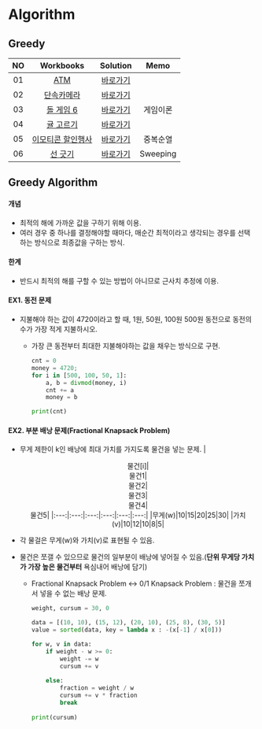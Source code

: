 # Algorithm 

## Greedy
|<center>NO|<center>Workbooks|<center>Solution| <center>Memo |
|:---:|:---:|:---:|:------------:|
|01|[ATM](https://www.acmicpc.net/problem/11399)|[바로가기](./Solution/ATM)||
|02|[단속카메라](https://school.programmers.co.kr/learn/courses/30/lessons/42884)|[바로가기](./Solution/단속카메라)||
|03|[돌 게임 6](https://www.acmicpc.net/problem/9660)|[바로가기](./Solution/돌%20게임%206)|     게임이론     |
|04|[귤 고르기](https://school.programmers.co.kr/learn/courses/30/lessons/138476)|[바로가기](./Solution/귤%20고르기)||
|05|[이모티콘 할인행사](https://school.programmers.co.kr/learn/courses/30/lessons/150368)|[바로가기](./Solution/이모티콘%20할인행사)|     중복순열     |
|06|[선 긋기](https://www.acmicpc.net/problem/2170)|[바로가기](./Solution/선%20긋기)|   Sweeping   |
## Greedy Algorithm 
#### 개념
- 최적의 해에 가까운 값을 구하기 위해 이용.
- 여러 경우 중 하나를 결정해야할 때마다, 매순간 최적이라고 생각되는 경우를 선택하는 방식으로 최종값을 구하는 방식.


#### 한계
- 반드시 최적의 해를 구할 수 있는 방법이 아니므로 근사치 추정에 이용.
 

#### EX1. 동전 문제
- 지불해야 하는 값이 4720이라고 할 때, 1원, 50원, 100원 500원 동전으로 동전의 수가 가장 적게 지불하시오.
    - 가장 큰 동전부터 최대한 지불해야하는 값을 채우는 방식으로 구현.

        ```python
        cnt = 0
        money = 4720;
        for i in [500, 100, 50, 1]:
            a, b = divmod(money, i)
            cnt += a
            money = b

        print(cnt)
        ```

#### EX2. 부분 배낭 문제(Fractional Knapsack Problem) 
- 무게 제한이 k인 배낭에 최대 가치를 가지도록 물건을 넣는 문제.
    |<center>물건[i]|<center>물건1|<center>물건2|<center>물건3|<center>물건4|<center>물건5|
    |:---:|:---:|:---:|:---:|:---:|:---:|
    |무게(w)|10|15|20|25|30|
    |가치(v)|10|12|10|8|5|

- 각 물걸은 무게(w)와 가치(v)로 표현될 수 있음.
- 물건은 쪼갤 수 있으므로 물건의 일부분이 배낭에 넣어질 수 있음.(**단위 무게당 가치가 가장 높은 물건부터** 욕심내어 배낭에 담기)
    - Fractional Knapsack Problem <-> 0/1 Knapsack Problem : 물건을 쪼개서 넣을 수 없는 배낭 문제. 
        
        ```python
        weight, cursum = 30, 0

        data = [(10, 10), (15, 12), (20, 10), (25, 8), (30, 5)]
        value = sorted(data, key = lambda x : -(x[-1] / x[0]))

        for w, v in data:
            if weight - w >= 0:
                weight -= w
                cursum += v
            
            else:
                fraction = weight / w
                cursum += v * fraction
                break
                
        print(cursum)
        ```

